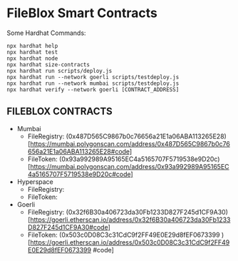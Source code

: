 # FileBlox Smart Contracts

Some Hardhat Commands:

```shell
npx hardhat help
npx hardhat test
npx hardhat node
npx hardhat size-contracts
npx hardhat run scripts/deploy.js
npx hardhat run --network goerli scripts/testdeploy.js
npx hardhat run --network mumbai scripts/testdeploy.js
npx hardhat verify --network goerli [CONTRACT_ADDRESS]
```

## FILEBLOX CONTRACTS

- Mumbai
  - FileRegistry: (0x487D565C9867b0c76656a21E1a06ABA113265E28)[https://mumbai.polygonscan.com/address/0x487D565C9867b0c76656a21E1a06ABA113265E28#code]
  - FileToken: (0x93a992989A95165EC4a5165707F5719538e9D20c)[https://mumbai.polygonscan.com/address/0x93a992989A95165EC4a5165707F5719538e9D20c#code]
- Hyperspace
  - FileRegistry:
  - FileToken:
- Goerli
  - FileRegistry: (0x32f6B30a406723da30Fb1233D827F245d1CF9A30)[https://goerli.etherscan.io/address/0x32f6B30a406723da30Fb1233D827F245d1CF9A30#code]
  - FileToken: (0x503c0D08C3c31CdC9f2FF49E0E29d8fEF0673399 )[https://goerli.etherscan.io/address/0x503c0D08C3c31CdC9f2FF49E0E29d8fEF0673399 #code]
